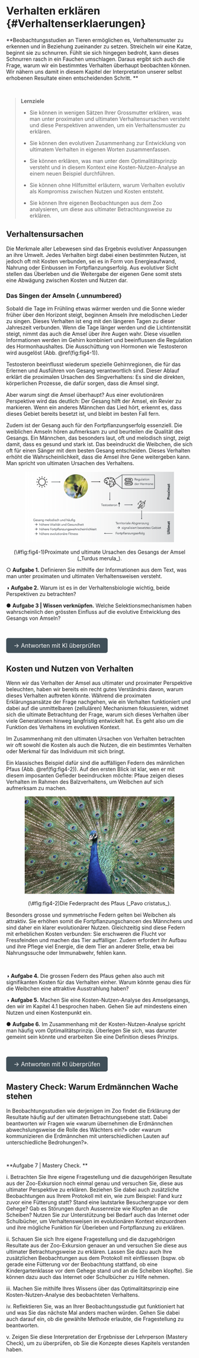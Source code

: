 # Verhalten erklären {#Verhaltenserklaerungen}

**Beobachtungsstudien an Tieren ermöglichen es, Verhaltensmuster zu erkennen und in Beziehung zueinander zu setzen. Streicheln wir eine Katze, beginnt sie zu schnurren. Fühlt sie sich hingegen bedroht, kann dieses Schnurren rasch in ein Fauchen umschlagen. Daraus ergibt sich auch die Frage, warum wir ein bestimmtes Verhalten überhaupt beobachten können. Wir nähern uns damit in diesem Kapitel der Interpretation unserer selbst erhobenen Resultate einen entscheidenden Schritt. **

<br>

>**Lernziele**
>
>- Sie können in wenigen Sätzen Ihrer Grossmutter erklären, was man unter proximaten und ultimaten Verhaltensursachen versteht und diese Perspektiven anwenden, um ein Verhaltensmuster zu erklären. 
>
>-	Sie können den evolutiven Zusammenhang zur Entwicklung von ultimatem Verhalten in eigenen Worten zusammenfassen. 
>
>-	Sie können erklären, was man unter dem Optimalitätsprinzip versteht und in diesem Kontext eine Kosten-Nutzen-Analyse an einem neuen Beispiel durchführen.  
>
>-	Sie können ohne Hilfsmittel erläutern, warum Verhalten evolutiv als Kompromiss zwischen Nutzen und Kosten entsteht.
>
>-	Sie können Ihre eigenen Beobachtungen aus dem Zoo analysieren, um diese aus ultimater Betrachtungsweise zu erklären.

## Verhaltensursachen

Die Merkmale aller Lebewesen sind das Ergebnis evolutiver Anpassungen an ihre Umwelt. Jedes Verhalten birgt dabei einen bestimmten Nutzen, ist jedoch oft mit Kosten verbunden, sei es in Form von Energieaufwand, Nahrung oder Einbussen im Fortpflanzungserfolg. Aus evolutiver Sicht stellen das Überleben und die Weitergabe der eigenen Gene somit stets eine Abwägung zwischen Kosten und Nutzen dar. 

### Das Singen der Amseln {.unnumbered}

Sobald die Tage im Frühling etwas wärmer werden und die Sonne wieder früher über den Horizont steigt, beginnen Amseln ihre melodischen Lieder zu singen. Dieses Verhalten ist eng mit den längeren Tagen zu dieser Jahreszeit verbunden. Wenn die Tage länger werden und die Lichtintensität steigt, nimmt das auch die Amsel über ihre Augen wahr. Diese visuellen Informationen werden im Gehirn kombiniert und beeinflussen die Regulation des Hormonhaushaltes. Die Ausschüttung von Hormonen wie Testosteron wird ausgelöst (Abb. \@ref(fig:fig4-1)). 

Testosteron beeinflusst wiederum spezielle Gehirnregionen, die für das Erlernen und Ausführen von Gesang verantwortlich sind. Dieser Ablauf erklärt die proximalen Ursachen des Singverhaltens: Es sind die direkten, körperlichen Prozesse, die dafür sorgen, dass die Amsel singt.

Aber warum singt die Amsel überhaupt? Aus einer evolutionären Perspektive wird das deutlich: Der Gesang hilft der Amsel, ein Revier zu markieren. Wenn ein anderes Männchen das Lied hört, erkennt es, dass dieses Gebiet bereits besetzt ist, und bleibt im besten Fall fern. 

Zudem ist der Gesang auch für den Fortpflanzungserfolg essenziell. Die weiblichen Amseln hören aufmerksam zu und beurteilen die Qualität des Gesangs. Ein Männchen, das besonders laut, oft und melodisch singt, zeigt damit, dass es gesund und stark ist. Das beeindruckt die Weibchen, die sich oft für einen Sänger mit dem besten Gesang entscheiden. Dieses Verhalten erhöht die Wahrscheinlichkeit, dass die Amsel ihre Gene weitergeben kann. Man spricht von ultimaten Ursachen des Verhaltens. 

<div class="figure" style="text-align: center">
<img src="figures/fig4-1.png" alt="Proximate und ultimate Ursachen des Gesangs der Amsel (_Turdus merula_). " width="80%" />
<p class="caption">(\#fig:fig4-1)Proximate und ultimate Ursachen des Gesangs der Amsel (_Turdus merula_). </p>
</div>

○ **Aufgabe 1.** Definieren Sie mithilfe der Informationen aus dem Text, was man unter proximaten und ultimaten Verhaltensweisen versteht.   

◑ **Aufgabe 2.** Warum ist es in der Verhaltensbiologie wichtig, beide Perspektiven zu betrachten?

● **Aufgabe 3 | Wissen verknüpfen.** Welche Selektionsmechanismen haben wahrscheinlich den grössten Einfluss auf die evolutive Entwicklung des Gesangs von Amseln?

<br>

<a href="javascript:void(0);" onclick="toggleIframe()" style="
  display: inline-block;
  padding: 10px 20px;
  font-size: 16px;
  background-color: #404f58;
  color: white;
  border-radius: 5px;
  text-decoration: none;
">→ Antworten mit KI überprüfen</a>

<div id="iframe-container" style="display: none; margin-top: 10px;">
  <iframe src="https://stobler.shinyapps.io/verhaltensbiologie" width="100%" height="600px" style="border: 1px solid #ccc;"></iframe>
</div>


<script>
  function toggleIframe() {
    var container = document.getElementById("iframe-container");
    if (container.style.display === "none") {
      container.style.display = "block";
    } else {
      container.style.display = "none";
    }
  }
</script>


## Kosten und Nutzen von Verhalten

Wenn wir das Verhalten der Amsel aus ultimater und proximater Perspektive beleuchten, haben wir bereits ein recht gutes Verständnis davon, warum dieses Verhalten auftreten könnte. Während die proximaten Erklärungsansätze der Frage nachgehen, wie ein Verhalten funktioniert und dabei auf die unmittelbaren (zellulären) Mechanismen fokussieren, widmet sich die ultimate Betrachtung der Frage, warum sich dieses Verhalten über viele Generationen hinweg langfristig entwickelt hat. Es geht also um die Funktion des Verhaltens im evolutiven Kontext.

Im Zusammenhang mit den ultimaten Ursachen von Verhalten betrachten wir oft sowohl die Kosten als auch die Nutzen, die ein bestimmtes Verhalten oder Merkmal für das Individuum mit sich bringt.

Ein klassisches Beispiel dafür sind die auffälligen Federn des männlichen Pfaus (Abb. \@ref(fig:fig4-2)). Auf den ersten Blick ist klar, wen er mit diesem imposanten Gefieder beeindrucken möchte: Pfaue zeigen dieses Verhalten im Rahmen des Balzverhaltens, um Weibchen auf sich aufmerksam zu machen.

<div class="figure" style="text-align: center">
<img src="figures/fig4-2.png" alt="Die Federpracht des Pfaus (_Pavo cristatus_). " width="80%" />
<p class="caption">(\#fig:fig4-2)Die Federpracht des Pfaus (_Pavo cristatus_). </p>
</div>

Besonders grosse und symmetrische Federn gelten bei Weibchen als attraktiv. Sie erhöhen somit die Fortpflanzungschancen des Männchens und sind daher ein klarer evolutionärer Nutzen. Gleichzeitig sind diese Federn mit erheblichen Kosten verbunden: Sie erschweren die Flucht vor Fressfeinden und machen das Tier auffälliger. Zudem erfordert ihr Aufbau und ihre Pflege viel Energie, die dem Tier an anderer Stelle, etwa bei Nahrungssuche oder Immunabwehr, fehlen kann.

<br>

◑ **Aufgabe 4.** Die grossen Federn des Pfaus gehen also auch mit signifikanten Kosten für das Verhalten einher. Warum könnte genau dies für die Weibchen eine attraktive Ausstrahlung haben?  

◑ **Aufgabe 5.** Machen Sie eine Kosten-Nutzen-Analyse des Amselgesangs, den wir im Kapitel 4.1 besprochen haben. Gehen Sie auf mindestens einen Nutzen und einen Kostenpunkt ein. 

● **Aufgabe 6.** Im Zusammenhang mit der Kosten-Nutzen-Analyse spricht man häufig vom Optimalitätsprinzip. Überlegen Sie sich, was darunter gemeint sein könnte und erarbeiten Sie eine Definition dieses Prinzips.  

<br>

<a href="javascript:void(0);" onclick="toggleIframe2()" style="
  display: inline-block;
  padding: 10px 20px;
  font-size: 16px;
  background-color: #404f58;
  color: white;
  border-radius: 5px;
  text-decoration: none;
">→ Antworten mit KI überprüfen</a>

<div id="iframe-container2" style="display: none; margin-top: 10px;">
  <iframe src="https://stobler.shinyapps.io/verhaltensbiologie" width="100%" height="600px" style="border: 1px solid #ccc;"></iframe>
</div>


<script>
  function toggleIframe2() {
    var container = document.getElementById("iframe-container2");
    if (container.style.display === "none") {
      container.style.display = "block";
    } else {
      container.style.display = "none";
    }
  }
</script>


## Mastery Check: Warum Erdmännchen Wache stehen

In Beobachtungsstudien wie derjenigen im Zoo findet die Erklärung der Resultate häufig auf der ultimaten Betrachtungsebene statt. Dabei beantworten wir Fragen wie «warum übernehmen die Erdmännchen abwechslungsweise die Rolle des Wächters ein?» oder «warum kommunizieren die Erdmännchen mit unterschiedlichen Lauten auf unterschiedliche Bedrohungen?». 

<br>

**Aufgabe 7 | Mastery Check. **

i.	Betrachten Sie Ihre eigene Fragestellung und die dazugehörigen Resultate aus der Zoo-Exkursion noch einmal genau und versuchen Sie, diese aus ultimater Perspektive zu erklären. Beziehen Sie dabei auch zusätzliche Beobachtungen aus Ihrem Protokoll mit ein, wie zum Beispiel: Fand kurz zuvor eine Fütterung statt? Stand eine lautstarke Besuchergruppe vor dem Gehege? Gab es Störungen durch Aussenreize wie Klopfen an die Scheiben? Nutzen Sie zur Unterstützung bei Bedarf auch das Internet oder Schulbücher, um Verhaltensweisen im evolutionären Kontext einzuordnen und ihre mögliche Funktion für Überleben und Fortpflanzung zu erklären.

ii.	Schauen Sie sich Ihre eigene Fragestellung und die dazugehörigen Resultate aus der Zoo-Exkursion genauer an und versuchen Sie diese aus ultimater Betrachtungsweise zu erklären. Lassen Sie dazu auch Ihre zusätzlichen Beobachtungen aus dem Protokoll mit einfliessen (bspw. ob gerade eine Fütterung vor der Beobachtung stattfand, ob eine Kindergartenklasse vor dem Gehege stand und an die Scheiben klopfte). Sie können dazu auch das Internet oder Schulbücher zu Hilfe nehmen. 

iii.	Machen Sie mithilfe Ihres Wissens über das Optimalitätsprinzip eine Kosten-Nutzen-Analyse des beobachteten Verhaltens. 

iv.	Reflektieren Sie, was an Ihrer Beobachtungsstudie gut funktioniert hat und was Sie das nächste Mal anders machen würden. Gehen Sie dabei auch darauf ein, ob die gewählte Methode erlaubte, die Fragestellung zu beantworten. 

v.	Zeigen Sie diese Interpretation der Ergebnisse der Lehrperson (Mastery Check), um zu überprüfen, ob Sie die Konzepte dieses Kapitels verstanden haben. 

